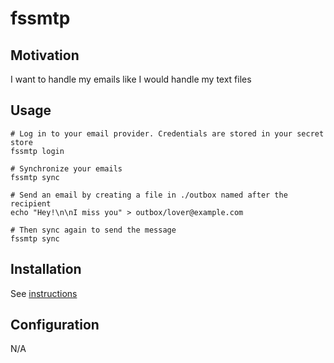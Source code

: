 # fssmtp

## Motivation

I want to handle my emails like I would handle my text files

## Usage

```shell
# Log in to your email provider. Credentials are stored in your secret store
fssmtp login

# Synchronize your emails
fssmtp sync

# Send an email by creating a file in ./outbox named after the recipient
echo "Hey!\n\nI miss you" > outbox/lover@example.com

# Then sync again to send the message
fssmtp sync
```

## Installation

See [instructions](INSTALL.md)

## Configuration

N/A
